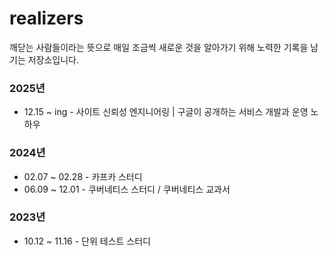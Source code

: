 # realizers

깨닫는 사람들이라는 뜻으로 매일 조금씩 새로운 것을 알아가기 위해 노력한 기록을 남기는 저장소입니다.

### 2025년

* 12.15 ~ ing - 사이트 신뢰성 엔지니어링 | 구글이 공개하는 서비스 개발과 운영 노하우

### 2024년

* 02.07 ~ 02.28 - 카프카 스터디
* 06.09 ~ 12.01 - 쿠버네티스 스터디 / 쿠버네티스 교과서

### 2023년

* 10.12 ~ 11.16 - 단위 테스트 스터디

